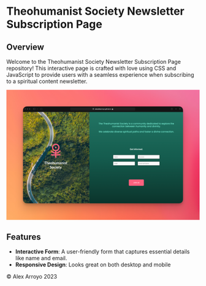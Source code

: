 # Theohumanist Society Newsletter Subscription Page

## Overview

Welcome to the Theohumanist Society Newsletter Subscription Page repository! This interactive page is crafted with love using CSS and JavaScript to provide users with a seamless experience when subscribing to a spiritual content newsletter.

![Screenshot](./resources/screenshot.png)

## Features

- **Interactive Form**: A user-friendly form that captures essential details like name and email.
- **Responsive Design**: Looks great on both desktop and mobile

&copy; Alex Arroyo 2023
